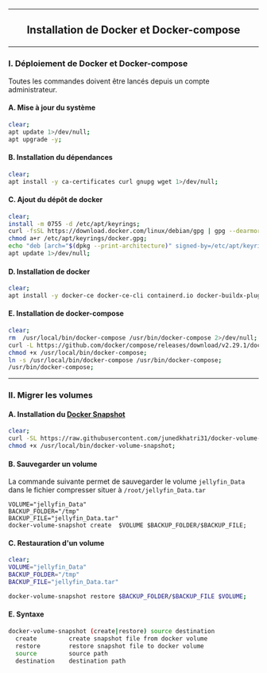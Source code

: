--------------------------------------------------------------------------------------------------------------------------------------------------------------------------------
## <p align='center'> Installation de Docker et Docker-compose </p>

--------------------------------------------------------------------------------------------------------------------------------------------------------------------------------
### I. Déploiement de Docker et Docker-compose
Toutes les commandes doivent être lancés depuis un compte administrateur.


#### A. Mise à jour du système
```bash
clear;
apt update 1>/dev/null;
apt upgrade -y;
```

#### B. Installation du dépendances
```bash
clear;
apt install -y ca-certificates curl gnupg wget 1>/dev/null;
```

#### C. Ajout du dépôt de docker
```bash
clear;
install -m 0755 -d /etc/apt/keyrings;
curl -fsSL https://download.docker.com/linux/debian/gpg | gpg --dearmor -o /etc/apt/keyrings/docker.gpg;
chmod a+r /etc/apt/keyrings/docker.gpg;
echo "deb [arch="$(dpkg --print-architecture)" signed-by=/etc/apt/keyrings/docker.gpg] https://download.docker.com/linux/debian "$(. /etc/os-release && echo "$VERSION_CODENAME")" stable" | tee /etc/apt/sources.list.d/docker.list > /dev/null
apt update 1>/dev/null;
```

#### D. Installation de docker
```bash
clear;
apt install -y docker-ce docker-ce-cli containerd.io docker-buildx-plugin docker-compose-plugin;
```


#### E. Installation de docker-compose
```bash
clear;
rm  /usr/local/bin/docker-compose /usr/bin/docker-compose 2>/dev/null;
curl -L https://github.com/docker/compose/releases/download/v2.29.1/docker-compose-linux-aarch64 -o /usr/local/bin/docker-compose;
chmod +x /usr/local/bin/docker-compose;
ln -s /usr/local/bin/docker-compose /usr/bin/docker-compose;
/usr/bin/docker-compose;
```

--------------------------------------------------------------------------------------------------------------------------------------------------------------------------------
### II. Migrer les volumes
#### A. Installation du [Docker Snapshot](https://github.com/junedkhatri31/docker-volume-snapshot)
```bash
clear;
curl -SL https://raw.githubusercontent.com/junedkhatri31/docker-volume-snapshot/main/docker-volume-snapshot -o /usr/local/bin/docker-volume-snapshot;
chmod +x /usr/local/bin/docker-volume-snapshot;
```
#### B. Sauvegarder un volume
La commande suivante permet de sauvegarder le volume `jellyfin_Data` dans le fichier compresser situer à `/root/jellyfin_Data.tar`
```
VOLUME="jellyfin_Data"
BACKUP_FOLDER="/tmp"
BACKUP_FILE="jellyfin_Data.tar"
docker-volume-snapshot create  $VOLUME $BACKUP_FOLDER/$BACKUP_FILE;
```

#### C. Restauration d'un volume
```bash
clear;
VOLUME="jellyfin_Data"
BACKUP_FOLDER="/tmp"
BACKUP_FILE="jellyfin_Data.tar"

docker-volume-snapshot restore $BACKUP_FOLDER/$BACKUP_FILE $VOLUME;
```

#### E. Syntaxe
```bash
docker-volume-snapshot (create|restore) source destination
  create         create snapshot file from docker volume
  restore        restore snapshot file to docker volume
  source         source path
  destination    destination path
```




